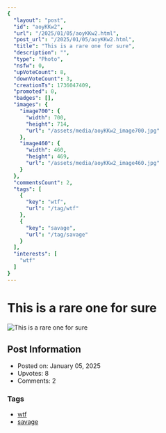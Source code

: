 ```yaml
---
{
  "layout": "post",
  "id": "aoyKKw2",
  "url": "/2025/01/05/aoyKKw2.html",
  "post_url": "/2025/01/05/aoyKKw2.html",
  "title": "This is a rare one for sure",
  "description": "",
  "type": "Photo",
  "nsfw": 0,
  "upVoteCount": 8,
  "downVoteCount": 3,
  "creationTs": 1736047409,
  "promoted": 0,
  "badges": [],
  "images": {
    "image700": {
      "width": 700,
      "height": 714,
      "url": "/assets/media/aoyKKw2_image700.jpg"
    },
    "image460": {
      "width": 460,
      "height": 469,
      "url": "/assets/media/aoyKKw2_image460.jpg"
    }
  },
  "commentsCount": 2,
  "tags": [
    {
      "key": "wtf",
      "url": "/tag/wtf"
    },
    {
      "key": "savage",
      "url": "/tag/savage"
    }
  ],
  "interests": [
    "wtf"
  ]
}
---
```


# This is a rare one for sure

![This is a rare one for sure](/assets/media/aoyKKw2_image700.jpg)

## Post Information

- Posted on: January 05, 2025
- Upvotes: 8
- Comments: 2

### Tags

- [wtf](/tag/wtf)
- [savage](/tag/savage)
